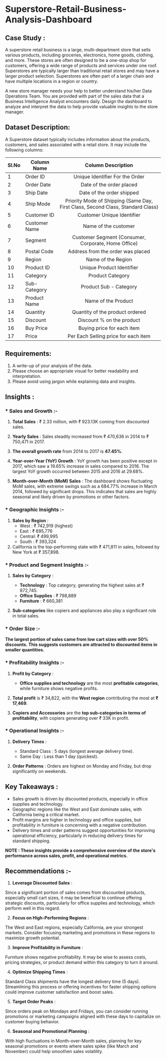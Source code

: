 # Superstore-Retail-Business-Analysis-Dashboard

## Case Study :

A superstore retail business is a large, multi-department store that sells various products, including groceries, electronics, home goods, clothing, and more. These stores are often designed to be a one-stop shop for customers, offering a wide range of products and services under one roof. Superstores are typically larger than traditional retail stores and may have a larger product selection. Superstores are often part of a larger chain and have multiple locations in a region or country.

A new store manager needs your help to better understand his/her Data Operations Team. You are provided with part of the sales data that a Business Intelligence Analyst encounters daily. Design the dashboard to analyze and interpret the data to help provide valuable insights to the store manager.

## Dataset Description:

A Superstore dataset typically includes information about the products, customers, and sales associated with a retail store. It may include the following columns:

  | Sl.No |	Column Name	| Column Description |
  | ----- |-------------|:------------------:|
  |   1	  |  Order ID   | Unique Identifier For the Order |
  |   2   |  Order Date | Date of the order placed |
  |   3	  |  Ship Date  | Date of the order shipped | 
  |   4   | Ship Mode   | Priority Mode of Shipping (Same Day, First Class,    Second Class, Standard Class) | 
  | 5	| Customer ID   | Customer Unique Identifier | 
  | 6	| Customer Name	| Name of the customer | 
  | 7	| Segment	    | Customer Segment (Consumer, Corporate, Home Office)
  | 8   | Postal Code   | Address from the order was placed | 
  | 9   | Region	    | Name of the Region | 
  | 10  | Product ID    | Unique Product Identifier | 
  | 11  | Category      | Product Category | 
  | 12  | Sub-Category  | Product Sub - Category | 
  | 13  | Product Name  | Name of the Product | 
  | 14  | Quantity    	| Quantity of the product ordered | 
  | 15  | Discount      | Discount % on the product | 
  | 16  | Buy Price   	| Buying price for each item | 
  | 17  | Price         | Per Each Selling price for each item | 

## Requirements:
1.  A write-up of your analysis of the data.
2.  Please choose an appropriate visual for better readability and interpretation.
3.	Please avoid using jargon while explaining data and insights.


## Insights :

### * Sales and Growth :-
 1. **Total Sales** : ₹ 2.33 million, with ₹ 923.13K coming from discounted sales.

 2. **Yearly Sales** : Sales steadily increased from ₹ 470,636 in 2014 to ₹ 750,471 in 2017. 
 3. **The overall growth rate** from 2014 to 2017 is **47.45%**.
4. **Year-over-Year (YoY) Growth** : YoY growth has been positive except in 2017, which saw a 19.65% increase in sales compared to 2016. The largest YoY growth occurred between 2015 and 2016 at 29.68%.
5. **Month-over-Month (MoM) Sales** : The dashboard shows fluctuating MoM sales, with extreme swings such as a 684.77% increase in March 2014, followed by significant drops. This indicates that sales are highly seasonal and likely driven by promotions or other factors.

### * Geographic Insights :-

1. **Sales by Region** :
    * West   : ₹ 742,919 (highest)
    * East   : ₹ 695,776
    * Central: ₹ 499,995
    * South  : ₹ 393,324
2. California is the top-performing state with ₹ 471,811 in sales, followed by New York at ₹ 357,898.

### * Product and Segment Insights :-

1. **Sales by Category** :
   * **Technology** : Top category, generating the highest sales at ₹ 872,745.
   *  **Office Supplies** : ₹ 798,889
   *  **Furniture** : ₹ 660,381
  
2. **Sub-categories** like copiers and appliances also play a significant role in total sales.

### * Order Size :-

**The largest portion of sales came from low cart sizes with over 50% discounts. This suggests customers are attracted to discounted items in smaller quantities.**

### * Profitability Insights :-

1. **Profit by Category** :

   * **Office supplies and technology** are the most **profitable categories**, while furniture shows negative profits.

2. **Total profit** is ₹ 34,822, with the **West region** contributing the most at **₹ 17,469**.
3. **Copiers and Accessories** are the **top sub-categories in terms of profitability**, with copiers generating over ₹ 33K in profit.
 

### * Operational Insights :-

1. **Delivery Times** :

   * Standard Class : 5 days (longest average delivery time).
   * Same Day : Less than 1 day (quickest).
2. **Order Patterns** : Orders are highest on Monday and Friday, but drop significantly on weekends.

## Key Takeaways :

* Sales growth is driven by discounted products, especially in office supplies and technology.
* Geographic regions like the West and East dominate sales, with California being a critical market.
* Profit margins are higher in technology and office supplies, but profitability in furniture is concerning with a negative contribution.
* Delivery times and order patterns suggest opportunities for improving operational efficiency, particularly in reducing delivery times for standard shipping.

**NOTE : These insights provide a comprehensive overview of the store's performance across sales, profit, and operational metrics.**

## Recommendations :-

1. **Leverage Discounted Sales** :

Since a significant portion of sales comes from discounted products, especially small cart sizes, it may be beneficial to continue offering strategic discounts, particularly for office supplies and technology, which perform well in this regard.

2. **Focus on High-Performing Regions** :

The West and East regions, especially California, are your strongest markets. Consider focusing marketing and promotions in these regions to maximize growth potential.

3. **Improve Profitability in Furniture** :

Furniture shows negative profitability. It may be wise to assess costs, pricing strategies, or product demand within this category to turn it around.

4. **Optimize Shipping Times** :

Standard Class shipments have the longest delivery time (5 days). Streamlining this process or offering incentives for faster shipping options could improve customer satisfaction and boost sales.

5. **Target Order Peaks** :

Since orders peak on Mondays and Fridays, you can consider running promotions or marketing campaigns aligned with these days to capitalize on customer buying behavior.

6. **Seasonal and Promotional Planning** :

With high fluctuations in Month-over-Month sales, planning for key seasonal promotions or events where sales spike (like March and November) could help smoothen sales volatility.
